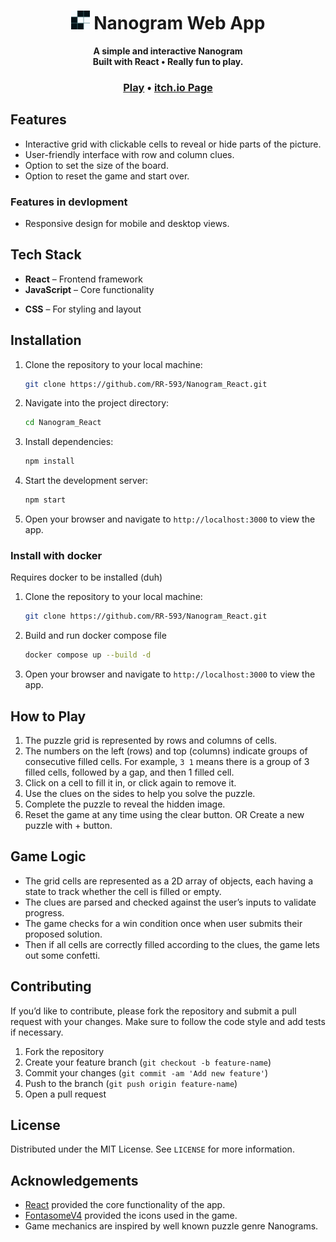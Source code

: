 <h1 align="center">
     <img src="https://github.com/RR-593/Nanogram_React/blob/main/public/favicon.ico" width="30" height="30">
    <b>Nanogram Web App</b>
    <br>
</h1>

<p align="center">
  <b>A simple and interactive Nanogram</b> <br />
  <b>Built with React • Really fun to play.</b> <br />
</p>

<h3 align="center">
  <a href="https://rr-593.github.io/Nanogram_React/">Play</a>  &bull;
  <a href="https://ravewraith.itch.io/nonograms">itch.io Page</a>
</h3>

## Features

- Interactive grid with clickable cells to reveal or hide parts of the picture.
- User-friendly interface with row and column clues.
- Option to set the size of the board.
- Option to reset the game and start over.
<!-- - Timer to track how long it takes to solve the puzzle (optional). -->

### Features in devlopment

- Responsive design for mobile and desktop views.

## Tech Stack

- **React** – Frontend framework
- **JavaScript** – Core functionality
<!-- - **LocalStorage** – Optionally for saving progress or high scores -->
- **CSS** – For styling and layout

## Installation

1. Clone the repository to your local machine:

    ```bash
    git clone https://github.com/RR-593/Nanogram_React.git
    ```

2. Navigate into the project directory:

    ```bash
    cd Nanogram_React
    ```

3. Install dependencies:

    ```bash
    npm install
    ```

4. Start the development server:

    ```bash
    npm start
    ```

5. Open your browser and navigate to `http://localhost:3000` to view the app.

### Install with docker

Requires docker to be installed (duh)

1. Clone the repository to your local machine:

    ```bash
    git clone https://github.com/RR-593/Nanogram_React.git
    ```

2. Build and run docker compose file

    ```bash
    docker compose up --build -d
    ```

3. Open your browser and navigate to `http://localhost:3000` to view the app.

## How to Play

1. The puzzle grid is represented by rows and columns of cells.
2. The numbers on the left (rows) and top (columns) indicate groups of consecutive filled cells. For example, `3 1` means there is a group of 3 filled cells, followed by a gap, and then 1 filled cell.
3. Click on a cell to fill it in, or click again to remove it.
4. Use the clues on the sides to help you solve the puzzle.
5. Complete the puzzle to reveal the hidden image.
6. Reset the game at any time using the clear button.
OR
Create a new puzzle with + button.

## Game Logic

- The grid cells are represented as a 2D array of objects, each having a state to track whether the cell is filled or empty.
- The clues are parsed and checked against the user’s inputs to validate progress.
- The game checks for a win condition once when user submits their proposed solution.
- Then if all cells are correctly filled according to the clues, the game lets out some confetti.

## Contributing

If you’d like to contribute, please fork the repository and submit a pull request with your changes. Make sure to follow the code style and add tests if necessary.

1. Fork the repository
2. Create your feature branch (`git checkout -b feature-name`)
3. Commit your changes (`git commit -am 'Add new feature'`)
4. Push to the branch (`git push origin feature-name`)
5. Open a pull request

## License

Distributed under the MIT License. See `LICENSE` for more information.

## Acknowledgements

- [React](https://reactjs.org/) provided the core functionality of the app.
- [FontasomeV4](https://fontawesome.com/v4/) provided the icons used in the game.
- Game mechanics are inspired by well known puzzle genre Nanograms.
